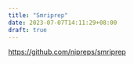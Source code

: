 ```yaml
---
title: "Smriprep"
date: 2023-07-07T14:11:29+08:00
draft: true
---
```


https://github.com/nipreps/smriprep